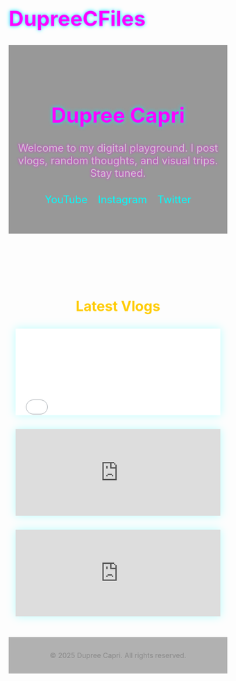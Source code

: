 # DupreeCFiles
<!DOCTYPE html>
<html lang="en">
<head>
  <meta charset="UTF-8" />
  <meta name="viewport" content="width=device-width, initial-scale=1.0" />
  <title>Dupree Capri</title>
  <style>
    @import url('https://fonts.googleapis.com/css2?family=Orbitron:wght@400;700&family=VT323&display=swap');

    body {
      margin: 0;
      padding: 0;
      font-family: 'VT323', monospace;
      background: linear-gradient(135deg, #0f0c29, #302b63, #24243e);
      color: #e0e0e0;
      overflow-x: hidden;
    }

    header {
      text-align: center;
      padding: 4rem 1rem;
      background: rgba(0, 0, 0, 0.4);
    }

    h1 {
      font-family: 'Orbitron', sans-serif;
      font-size: 3rem;
      color: #ff00ff;
      text-shadow: 0 0 10px #00f0ff;
    }

    p.bio {
      max-width: 600px;
      margin: 1rem auto;
      font-size: 1.5rem;
      color: #ccc;
      text-shadow: 0 0 5px #ff00ff;
    }

    .social-links {
      display: flex;
      justify-content: center;
      gap: 1.5rem;
      margin-top: 2rem;
    }

    .social-links a {
      color: #00ffff;
      font-size: 1.5rem;
      text-decoration: none;
      transition: transform 0.2s ease;
    }

    .social-links a:hover {
      transform: scale(1.2);
      text-shadow: 0 0 10px #00ffff;
    }

    section.videos {
      padding: 3rem 1rem;
      text-align: center;
    }

    section.videos h2 {
      font-size: 2rem;
      margin-bottom: 2rem;
      color: #ffcc00;
    }

    .video-grid {
      display: grid;
      grid-template-columns: repeat(auto-fit, minmax(300px, 1fr));
      gap: 2rem;
      justify-items: center;
    }

    iframe {
      width: 100%;
      height: 200px;
      border: none;
      box-shadow: 0 0 20px #00ffff44;
    }

    footer {
      text-align: center;
      padding: 2rem 1rem;
      font-size: 1rem;
      color: #888;
      background: rgba(0, 0, 0, 0.3);
    }
  </style>
</head>
<body>

  <header>
    <h1>Dupree Capri</h1>
    <p class="bio">Welcome to my digital playground. I post vlogs, random thoughts, and visual trips. Stay tuned.</p>
    <div class="social-links">
      <a href="https://youtube.com/" target="_blank">YouTube</a>
      <a href=https://www.instagram.com/_thevibecapri?igsh=MWY4Y2doOXlydXh0ZA%3D%3D&utm_source=qr="_blank">Instagram</a>
      <a href="https://twitter.com/" target="_blank">Twitter</a>
    </div>
  </header>

  <section class="videos">
    <h2>Latest Vlogs</h2>
    <div class="video-grid">
      <iframe src="[https://www.youtube.com/embed/dQw4w9WgXcQ](https://youtu.be/rm_lvDln8kE?si=J4sfvpuRHkeC82Bx)" allowfullscreen></iframe>
      <iframe src="https://www.youtube.com/embed/tgbNymZ7vqY" allowfullscreen></iframe>
      <iframe src="https://www.youtube.com/embed/ScMzIvxBSi4" allowfullscreen></iframe>
    </div>
  </section>

  <footer>
    &copy; 2025 Dupree Capri. All rights reserved.
  </footer>

</body>
</html>
